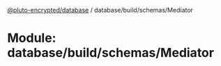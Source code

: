 [@pluto-encrypted/database](../README.md) / database/build/schemas/Mediator

# Module: database/build/schemas/Mediator

